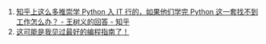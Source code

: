 1. [知乎上这么多推崇学 Python 入 IT 行的，如果他们学完 Python 这一套找不到工作怎么办？ - 王树义的回答 - 知乎](https://www.zhihu.com/question/60787862/answer/557283737)
2. [这可能是我见过最好的编程指南了！](https://zhuanlan.zhihu.com/p/34418394)
